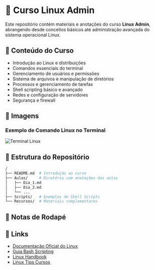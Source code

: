 # 📜 Curso Linux Admin

Este repositório contém materiais e anotações do curso **Linux Admin**, abrangendo desde conceitos básicos até administração avançada do sistema operacional Linux.

## 📖 Conteúdo do Curso

- Introdução ao Linux e distribuições
- Comandos essenciais do terminal
- Gerenciamento de usuários e permissões
- Sistema de arquivos e manipulação de diretórios
- Processos e gerenciamento de tarefas
- Shell scripting básico e avançado
- Redes e configuração de servidores
- Segurança e firewall

## 📸 Imagens

### Exemplo de Comando Linux no Terminal
![Terminal Linux](https://miro.medium.com/v2/resize:fit:1400/1*zGZSsGmCMrAF3PEkrvUgKg.gif)


## 📂 Estrutura do Repositório

```bash
/
├── README.md  # Introdução ao curso
├── Aulas/     # Diretório com anotações das aulas
│   ├── Dia_1.md
│   ├── Dia_2.md
│   └── ...
├── Scripts/   # Exemplos de Shell Scripts
└── Recursos/  # Materiais complementares
```

## 📝 Notas de Rodapé


## 🔗 Links
- [Documentação Oficial do Linux](https://www.kernel.org/doc/html/latest/)
- [Guia Bash Scripting](https://www.gnu.org/software/bash/manual/bash.html)
- [Linux Handbook](https://linuxhandbook.com/)
- [Linux Tips Cursos](https://school.linuxtips.io/)


